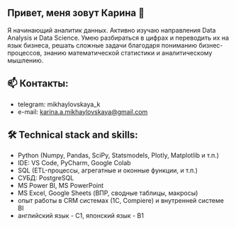 ## Привет, меня зовут Карина 👋

Я начинающий аналитик данных. Активно изучаю направления Data Analysis и Data Science. Умею разбираться в цифрах и переводить их на язык бизнеса, решать сложные задачи благодаря пониманию бизнес-процессов, знанию математической статистики и аналитическому мышлению.

## 📫 Контакты:

- telegram: mikhaylovskaya_k
- e-mail: karina.a.mikhaylovskaya@gmail.com

## 🛠 Technical stack and skills:
- Python (Numpy, Pandas, SciPy, Statsmodels, Plotly, Matplotlib и т.п.)
- IDE: VS Code, PyCharm, Google Colab
- SQL (ETL-процессы, агрегатные и оконные функции, и т.п.)
- СУБД: PostgreSQL
- MS Power BI, MS PowerPoint
- MS Excel, Google Sheets (ВПР, сводные таблицы, макросы)
- опыт работы в CRM системах (1С, Compiere) и внутренней системе BI
- английский язык - C1, японский язык - B1

